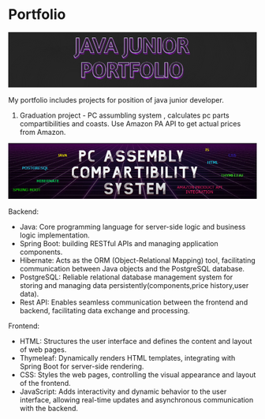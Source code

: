 # Portfolio

<img src = "pf.png"></img>


My portfolio includes projects for position of java junior developer.

1. Graduation project - PC assumbling system , calculates pc parts compartibilities and coasts.
   Use Amazon PA API to get actual prices from Amazon.
   
<img src = "PCASS.png"></img>

Backend:

- Java: Core programming language for server-side logic and business logic implementation.
- Spring Boot: building RESTful APIs and managing application components.
- Hibernate: Acts as the ORM (Object-Relational Mapping) tool, facilitating communication between Java objects and the PostgreSQL database.
- PostgreSQL: Reliable relational database management system for storing and managing data persistently(components,price history,user data).
- Rest API: Enables seamless communication between the frontend and backend, facilitating data exchange and processing.
  
Frontend:

- HTML: Structures the user interface and defines the content and layout of web pages.
- Thymeleaf: Dynamically renders HTML templates, integrating with Spring Boot for server-side rendering.
- CSS: Styles the web pages, controlling the visual appearance and layout of the frontend.
- JavaScript: Adds interactivity and dynamic behavior to the user interface, allowing real-time updates and asynchronous communication with the backend.
